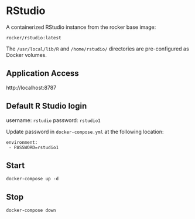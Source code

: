 RStudio
================

A containerized RStudio instance from the rocker base image:

    rocker/rstudio:latest

The `/usr/local/lib/R` and `/home/rstudio/`
directories are pre-configured as Docker volumes.

## Application Access

http://localhost:8787

## Default R Studio login

username: `rstudio`
password: `rstudio1`

Update password in `docker-compose.yml` at the following location:

```
environment:
 - PASSWORD=rstudio1
```

## Start

```
docker-compose up -d
```

## Stop

```
docker-compose down
```


